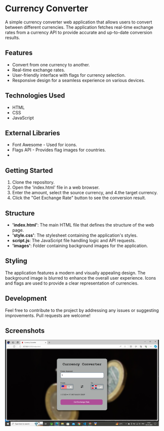 
# Currency Converter
A simple currency converter web application that allows users to convert between different currencies. The application fetches real-time exchange rates from a currency API to provide accurate and up-to-date conversion results.

## Features
- Convert from one currency to another.
- Real-time exchange rates.
- User-friendly interface with flags for currency selection.
- Responsive design for a seamless experience on various devices.

## Technologies Used
- HTML
- CSS
- JavaScript
## External Libraries
- Font Awesome - Used for icons.
- Flags API - Provides flag images for countries.
- 
## Getting Started
1. Clone the repository.
2. Open the 'index.html' file in a web browser.
3. Enter the amount, select the source currency, and 4.the target currency.
4. Click the "Get Exchange Rate" button to see the conversion result.

## Structure
- **'index.html'**: The main HTML file that defines the structure of the web page.
- **'style.css'**: The stylesheet containing the application's styles.
- **script.js**: The JavaScript file handling logic and API requests.
- **'images'**: Folder containing background images for the application.
## Styling
The application features a modern and visually appealing design. The background image is blurred to enhance the overall user experience. Icons and flags are used to provide a clear representation of currencies.

## Development
Feel free to contribute to the project by addressing any issues or suggesting improvements. Pull requests are welcome!
## Screenshots

![App Screenshot 1](images/Screenshot%20(12).png)



